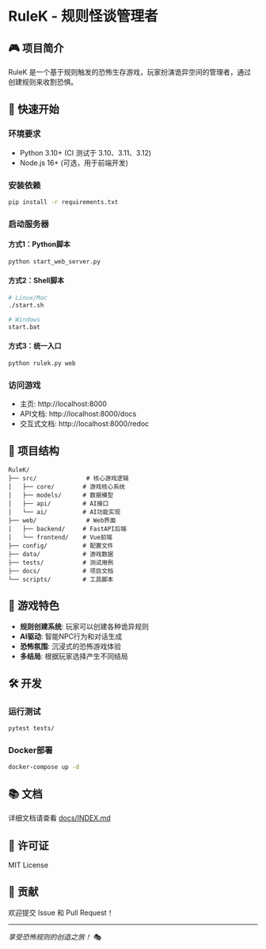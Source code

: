 # RuleK - 规则怪谈管理者

## 🎮 项目简介

RuleK 是一个基于规则触发的恐怖生存游戏，玩家扮演诡异空间的管理者，通过创建规则来收割恐惧。

## 🚀 快速开始

### 环境要求
- Python 3.10+ (CI 测试于 3.10、3.11、3.12)
- Node.js 16+ (可选，用于前端开发)

### 安装依赖
```bash
pip install -r requirements.txt
```

### 启动服务器

#### 方式1：Python脚本
```bash
python start_web_server.py
```

#### 方式2：Shell脚本
```bash
# Linux/Mac
./start.sh

# Windows
start.bat
```

#### 方式3：统一入口
```bash
python rulek.py web
```

### 访问游戏
- 主页: http://localhost:8000
- API文档: http://localhost:8000/docs
- 交互式文档: http://localhost:8000/redoc

## 📁 项目结构

```
RuleK/
├── src/              # 核心游戏逻辑
│   ├── core/        # 游戏核心系统
│   ├── models/      # 数据模型
│   ├── api/         # AI接口
│   └── ai/          # AI功能实现
├── web/              # Web界面
│   ├── backend/     # FastAPI后端
│   └── frontend/    # Vue前端
├── config/          # 配置文件
├── data/            # 游戏数据
├── tests/           # 测试用例
├── docs/            # 项目文档
└── scripts/         # 工具脚本
```

## 🎯 游戏特色

- **规则创建系统**: 玩家可以创建各种诡异规则
- **AI驱动**: 智能NPC行为和对话生成
- **恐怖氛围**: 沉浸式的恐怖游戏体验
- **多结局**: 根据玩家选择产生不同结局

## 🛠️ 开发

### 运行测试
```bash
pytest tests/
```

### Docker部署
```bash
docker-compose up -d
```

## 📚 文档

详细文档请查看 [docs/INDEX.md](docs/INDEX.md)

## 📝 许可证

MIT License

## 🤝 贡献

欢迎提交 Issue 和 Pull Request！

---

*享受恐怖规则的创造之旅！* 🎭

